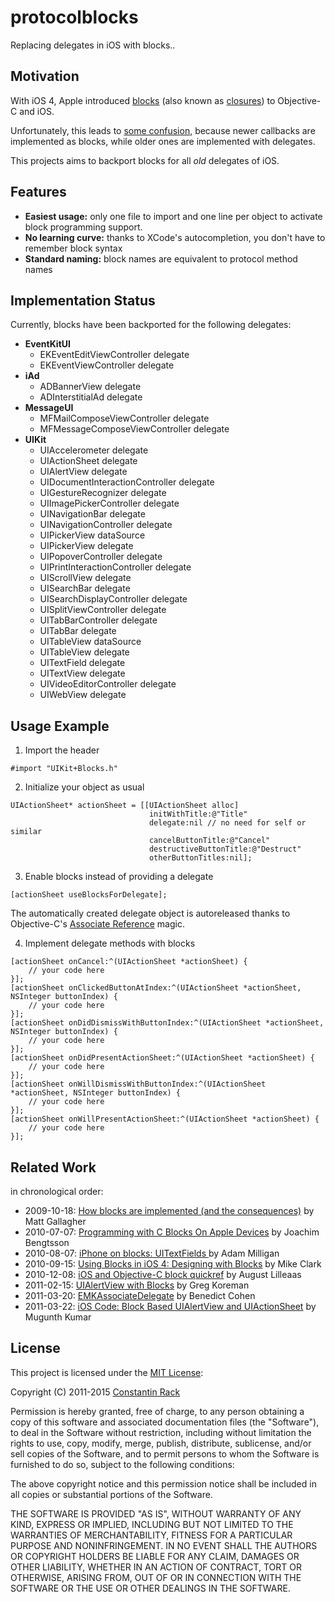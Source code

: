 protocolblocks
==============

Replacing delegates in iOS with blocks..

Motivation
----------

With iOS 4, Apple introduced [blocks](http://developer.apple.com/library/ios/#documentation/cocoa/Conceptual/Blocks/Articles/00_Introduction.html) (also known as [closures](https://secure.wikimedia.org/wikipedia/en/wiki/Closure_%28computer_science%29)) to Objective-C and iOS.

Unfortunately, this leads to [some confusion](http://stackoverflow.com/questions/3940520/why-does-the-new-ios-gamekit-split-between-delegates-and-blocks), because newer callbacks are implemented as blocks, while older ones are implemented with delegates.

This projects aims to backport blocks for all *old* delegates of iOS.

Features
--------

* **Easiest usage:**
  only one file to import and one line per object to activate block programming support.
* **No learning curve:**
  thanks to XCode's autocompletion, you don't have to remember block syntax
* **Standard naming:**
  block names are equivalent to protocol method names

Implementation Status
---------------------

Currently, blocks have been backported for the following delegates:

* **EventKitUI**
  * EKEventEditViewController delegate
  * EKEventViewController delegate
* **iAd**
  * ADBannerView delegate
  * ADInterstitialAd delegate
* **MessageUI**
  * MFMailComposeViewController delegate
  * MFMessageComposeViewController delegate
* **UIKit**
  * UIAccelerometer delegate
  * UIActionSheet delegate
  * UIAlertView delegate
  * UIDocumentInteractionController delegate
  * UIGestureRecognizer delegate
  * UIImagePickerController delegate
  * UINavigationBar delegate
  * UINavigationController delegate
  * UIPickerView dataSource
  * UIPickerView delegate
  * UIPopoverController delegate
  * UIPrintInteractionController delegate
  * UIScrollView delegate
  * UISearchBar delegate
  * UISearchDisplayController delegate
  * UISplitViewController delegate
  * UITabBarController delegate
  * UITabBar delegate
  * UITableView dataSource
  * UITableView delegate
  * UITextField delegate
  * UITextView delegate
  * UIVideoEditorController delegate
  * UIWebView delegate

Usage Example
-------------

1. Import the header

```
#import "UIKit+Blocks.h"
```
2. Initialize your object as usual

```
UIActionSheet* actionSheet = [[UIActionSheet alloc]
                               initWithTitle:@"Title"
                               delegate:nil // no need for self or similar
                               cancelButtonTitle:@"Cancel"
                               destructiveButtonTitle:@"Destruct"
                               otherButtonTitles:nil];
```

3. Enable blocks instead of providing a delegate

```
[actionSheet useBlocksForDelegate];
```

The automatically created delegate object is autoreleased thanks to Objective-C's [Associate Reference](http://developer.apple.com/library/mac/#documentation/Cocoa/Conceptual/ObjectiveC/Chapters/ocAssociativeReferences.html) magic.

4. Implement delegate methods with blocks

```
[actionSheet onCancel:^(UIActionSheet *actionSheet) {
    // your code here
}];
[actionSheet onClickedButtonAtIndex:^(UIActionSheet *actionSheet, NSInteger buttonIndex) {
    // your code here
}];
[actionSheet onDidDismissWithButtonIndex:^(UIActionSheet *actionSheet, NSInteger buttonIndex) {
    // your code here
}];
[actionSheet onDidPresentActionSheet:^(UIActionSheet *actionSheet) {
    // your code here
}];
[actionSheet onWillDismissWithButtonIndex:^(UIActionSheet *actionSheet, NSInteger buttonIndex) {
    // your code here
}];
[actionSheet onWillPresentActionSheet:^(UIActionSheet *actionSheet) {
    // your code here
}];
```

Related Work
------------

in chronological order:

* 2009-10-18: [How blocks are implemented (and the consequences)](http://cocoawithlove.com/2009/10/how-blocks-are-implemented-and.html) by Matt Gallagher
* 2010-07-07: [Programming with C Blocks On Apple Devices](http://thirdcog.eu/pwcblocks/) by Joachim Bengtsson
* 2010-08-07: [iPhone on blocks: UITextFields ](http://pivotallabs.com/users/amilligan/blog/articles/1353-iphone-on-blocks-uitextfields) by Adam Milligan
* 2010-09-15: [Using Blocks in iOS 4: Designing with Blocks](http://pragmaticstudio.com/blog/2010/9/15/ios4-blocks-2) by Mike Clark
* 2010-12-08: [iOS and Objective-C block quickref](http://augustl.com/blog/2010/ios_and_objective_c_block_quickref) by August Lilleaas
* 2011-02-15: [UIAlertView with Blocks](http://gkoreman.com/blog/2011/02/15/uialertview-with-blocks/) by Greg Koreman 
* 2011-03-20: [EMKAssociateDelegate](http://benedictcohen.co.uk/blog/archives/189) by Benedict Cohen
* 2011-03-22: [iOS Code: Block Based UIAlertView and UIActionSheet](http://blog.mugunthkumar.com/coding/ios-code-block-based-uialertview-and-uiactionsheet/) by Mugunth Kumar

License
-------

This project is licensed under the [MIT License](http://www.opensource.org/licenses/mit-license.php):

Copyright (C) 2011-2015 [Constantin Rack](http://www.constantin-rack.com/)

Permission is hereby granted, free of charge, to any person obtaining a copy
of this software and associated documentation files (the "Software"), to deal
in the Software without restriction, including without limitation the rights
to use, copy, modify, merge, publish, distribute, sublicense, and/or sell
copies of the Software, and to permit persons to whom the Software is
furnished to do so, subject to the following conditions:

The above copyright notice and this permission notice shall be included in
all copies or substantial portions of the Software.

THE SOFTWARE IS PROVIDED "AS IS", WITHOUT WARRANTY OF ANY KIND, EXPRESS OR
IMPLIED, INCLUDING BUT NOT LIMITED TO THE WARRANTIES OF MERCHANTABILITY,
FITNESS FOR A PARTICULAR PURPOSE AND NONINFRINGEMENT. IN NO EVENT SHALL THE
AUTHORS OR COPYRIGHT HOLDERS BE LIABLE FOR ANY CLAIM, DAMAGES OR OTHER
LIABILITY, WHETHER IN AN ACTION OF CONTRACT, TORT OR OTHERWISE, ARISING FROM,
OUT OF OR IN CONNECTION WITH THE SOFTWARE OR THE USE OR OTHER DEALINGS IN
THE SOFTWARE.
